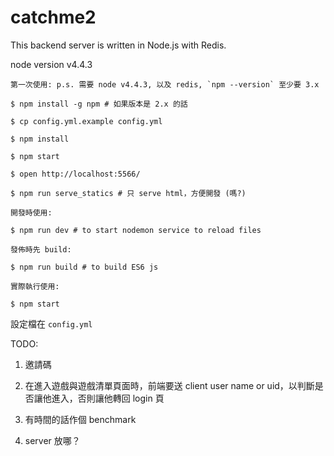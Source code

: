 # catchme2

This backend server is written in Node.js with Redis.

node version v4.4.3

```
第一次使用: p.s. 需要 node v4.4.3, 以及 redis, `npm --version` 至少要 3.x

$ npm install -g npm # 如果版本是 2.x 的話

$ cp config.yml.example config.yml

$ npm install

$ npm start

$ open http://localhost:5566/

$ npm run serve_statics # 只 serve html，方便開發 (嗎?)

開發時使用:

$ npm run dev # to start nodemon service to reload files

發佈時先 build:

$ npm run build # to build ES6 js

實際執行使用:

$ npm start
```

設定檔在 `config.yml`

TODO:

1. 邀請碼

2. 在進入遊戲與遊戲清單頁面時，前端要送 client user name or uid，以判斷是否讓他進入，否則讓他轉回 login 頁

3. 有時間的話作個 benchmark

4. server 放哪？

